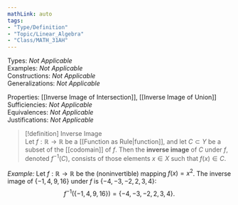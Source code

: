 ```yaml
---  
mathLink: auto  
tags:  
- "Type/Definition"  
- "Topic/Linear_Algebra"  
- "Class/MATH_31AH"  
---  
```

Types: <i>Not Applicable</i>  
Examples: <i>Not Applicable</i>  
Constructions: <i>Not Applicable</i>  
Generalizations: <i>Not Applicable</i>  
  
Properties: [[Inverse Image of Intersection]], [[Inverse Image of Union]]  
Sufficiencies: <i>Not Applicable</i>  
Equivalences: <i>Not Applicable</i>  
Justifications: <i>Not Applicable</i>  
  
> [!definition] Inverse Image  
> Let $f:\mathbb{R}\to\mathbb{R}$ be a [[Function as Rule|function]], and let $C\subset Y$ be a subset of the [[codomain]] of $f$. Then the **inverse image** of $C$ under $f$, denoted $f^{-1}(C)$, consists of those elements $x\in X$ such that $f(x)\in C$.  
  
*Example:* Let $f:\mathbb{R}\to\mathbb{R}$ be the (noninvertible) mapping $f(x)=x^2$. The inverse image of $\{-1,4,9,16\}$ under $f$ is $\{-4,-3,-2,2,3,4\}$:  
$$f^{-1}(\{-1,4,9,16\})=\{-4,-3,-2,2,3,4\}.$$  
